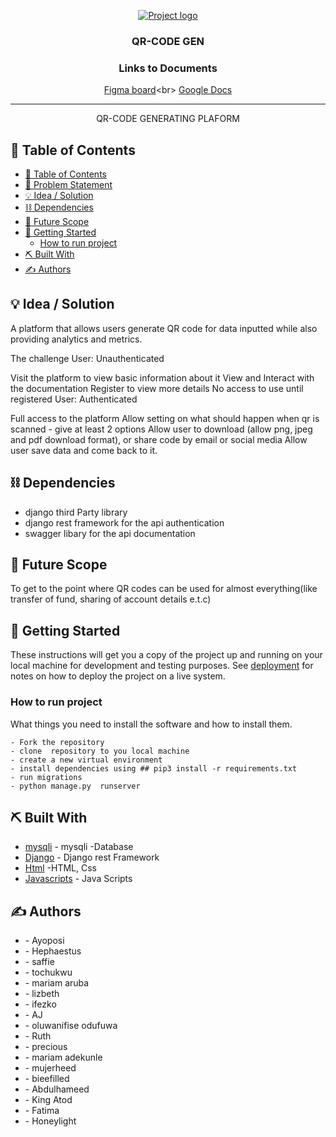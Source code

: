 <p align="center">
  <a href="" rel="noopener">
 <img src="static/images/logo.png" alt="Project logo"></a>
</p>
<h3 align="center">QR-CODE GEN</h3>

<div align="center">

### Links to Documents
[Figma board](https://www.figma.com/file/Iwa6c7uuZmtmvMQiXzjSq4?)<br>
[Google Docs](https://docs.google.com/document/d/1CR0OWttM92_KzSb2btf34lFwD4Tz6wopEoSTMZp_euA/edit)
</div>

---

<p align="center"> QR-CODE GENERATING PLAFORM 
    <br> 
</p>

## 📝 Table of Contents

- [📝 Table of Contents](#-table-of-contents)
- [🧐 Problem Statement <a name = "problem_statement"></a>](#-problem-statement-)
- [💡 Idea / Solution <a name = "idea"></a>](#-idea--solution-)
- [⛓️ Dependencies <a name = "limitations"></a>](#️-dependencies-)
- [🚀 Future Scope <a name = "future_scope"></a>](#-future-scope-)
- [🏁 Getting Started <a name = "getting_started"></a>](#-getting-started-)
  - [How to run project](#how-to-run-project)
- [⛏️ Built With <a name = "tech_stack"></a>](#️-built-with-)
- [✍️ Authors <a name = "authors"></a>](#️-authors-)


## 💡 Idea / Solution <a name = "idea"></a>

A platform that allows users generate QR code for data inputted while also providing analytics and metrics.

The challenge
User: Unauthenticated

Visit the platform to view basic information about it
View and Interact with the documentation
Register to view more details
No access to use until registered
User: Authenticated

Full access to the platform
Allow setting on what should happen when qr is scanned - give at least 2 options
Allow user to download (allow png, jpeg and pdf download format), or share code by email or social media
Allow user save data and come back to it.

## ⛓️ Dependencies  <a name = "limitations"></a>

- django third Party library 
- django rest framework for the api authentication
- swagger libary for the api documentation 


## 🚀 Future Scope <a name = "future_scope"></a>
 To get to the point where QR codes can be used for almost everything(like transfer of fund, sharing of account details e.t.c)

## 🏁 Getting Started <a name = "getting_started"></a>

These instructions will get you a copy of the project up and running on your local machine for development
and testing purposes. See [deployment](#deployment) for notes on how to deploy the project on a live system.

### How to run project

What things you need to install the software and how to install them.

```
- Fork the repository
- clone  repository to you local machine 
- create a new virtual environment 
- install dependencies using ## pip3 install -r requirements.txt
- run migrations 
- python manage.py  runserver
```

## ⛏️ Built With <a name = "tech_stack"></a>

- [mysqli]() - mysqli -Database
- [Django]() - Django rest Framework
- [Html]() -HTML, Css
- [Javascripts]() - Java Scripts

## ✍️ Authors <a name = "authors"></a>

- []() - Ayoposi
- []() - Hephaestus
- []() - saffie
- []() - tochukwu
- []() - mariam aruba
- []() - lizbeth
- []() - ifezko
- []() - AJ
- []() - oluwanifise odufuwa
- []() - Ruth
- []() - precious
- []() - mariam adekunle
- []() - mujerheed
- []() - bieefilled
- []() - Abdulhameed
- []() - King Atod
- []() - Fatima
- []() - Honeylight





